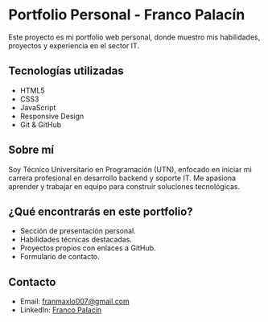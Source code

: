 # Portfolio Personal - Franco Palacín

Este proyecto es mi portfolio web personal, donde muestro mis habilidades, proyectos y experiencia en el sector IT.

## Tecnologías utilizadas

- HTML5
- CSS3
- JavaScript
- Responsive Design
- Git & GitHub

## Sobre mí

Soy Técnico Universitario en Programación (UTN), enfocado en iniciar mi carrera profesional en desarrollo backend y soporte IT. Me apasiona aprender y trabajar en equipo para construir soluciones tecnológicas.

## ¿Qué encontrarás en este portfolio?

- Sección de presentación personal.
- Habilidades técnicas destacadas.
- Proyectos propios con enlaces a GitHub.
- Formulario de contacto.

## Contacto

- Email: franmaxlo007@gmail.com
- LinkedIn: [Franco Palacín](https://www.linkedin.com/in/franco-palacin/)
